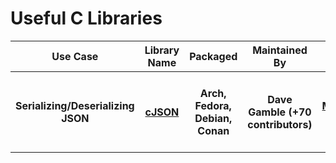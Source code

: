 # Useful C Libraries

<table>
    <tr>
        <th>Use Case</th>
        <th>Library Name</th>
        <th>Packaged</th>
        <th>Maintained By</th>
        <th>Used By</th>
        <th>Notes</th>
    </tr>
    <tr>
        <th>Serializing/Deserializing JSON</th>
        <th><a href="https://github.com/DaveGamble/cJSON">cJSON</a></th>
        <th>Arch, Fedora, Debian, Conan</th>
        <th>Dave Gamble (+70 contributors)</th>
        <th><a href="https://mosquitto.org/">Mosquitto</a>, <a href="https://monado.freedesktop.org/">Monado</a></th>
        <th>Lightweight, ANSI C; Well-formed tests; No macros</th>
    </tr>
</table>
